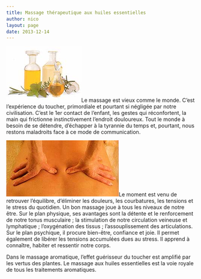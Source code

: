 ```yaml
---
title: Massage thérapeutique aux huiles essentielles
author: nico
layout: page
date: 2013-12-14
---
```


<img class="alignleft size-full wp-image-323" alt="huiles" src="./images/huiles.jpg" width="200" height="150" />Le massage est vieux comme le monde. C’est l’expérience du toucher, primordiale et pourtant si négligée par notre civilisation. C’est le 1er contact de l’enfant, les gestes qui réconfortent, la main qui frictionne instinctivement l’endroit douloureux. Tout le monde à besoin de se détendre, d’échapper à la tyrannie du temps et, pourtant, nous restons maladroits face à ce mode de communication.

<img class="alignright size-full wp-image-324" alt="mass1" src="./images/mass1.jpg" width="300" height="150" />Le moment est venu de retrouver l’équilibre, d’éliminer les douleurs, les courbatures, les tensions et le stress du quotidien. Un bon massage joue à tous les niveaux de notre être. Sur le plan physique, ses avantages sont la détente et le renforcement de notre tonus musculaire ; la stimulation de notre circulation veineuse et lymphatique ; l’oxygénation des tissus ; l’assouplissement des articulations. Sur le plan psychique, il procure bien-être, confiance et joie. Il permet également de libérer les tensions accumulées dues au stress. Il apprend à connaître, habiter et ressentir notre corps.

Dans le massage aromatique, l’effet guérisseur du toucher est amplifié par les vertus des plantes. Le massage aux huiles essentielles est la voie royale de tous les traitements aromatiques.